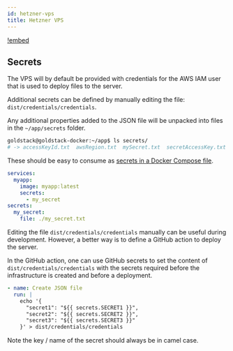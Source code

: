 ```yaml
---
id: hetzner-vps
title: Hetzner VPS
---
```


[!embed](./about.md)

## Secrets

The VPS will by default be provided with credentials for the AWS IAM user that is used to deploy files to the server.

Additional secrets can be defined by manually editing the file: `dist/credentials/credentials`.

Any additional properties added to the JSON file will be unpacked into files in the `~/app/secrets` folder.

```sh
goldstack@goldstack-docker:~/app$ ls secrets/
# -> accessKeyId.txt  awsRegion.txt  mySecret.txt  secretAccessKey.txt
```

These should be easy to consume as [secrets in a Docker Compose file](https://docs.docker.com/compose/use-secrets/#simple).

```yaml
services:
  myapp:
    image: myapp:latest
    secrets:
      - my_secret
secrets:
  my_secret:
    file: ./my_secret.txt
```

Editing the file `dist/credentials/credentials` manually can be useful during development. However, a better way is to define a GitHub action to deploy the server.

In the GitHub action, one can use GitHub secrets to set the content of `dist/credentials/credentials` with the secrets required before the infrastructure is created and before a deployment.

```yaml
- name: Create JSON file
  run: |
    echo '{
      "secret1": "${{ secrets.SECRET1 }}",
      "secret2": "${{ secrets.SECRET2 }}",
      "secret3": "${{ secrets.SECRET3 }}"
    }' > dist/credentials/credentials
```

Note the key / name of the secret should always be in camel case.
